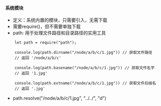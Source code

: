 #### 系统模块
* 定义：系统内置的模块，只需要引入，无需下载 
* 需要require()，但不需要单独下载
* path: 用于处理文件路径和目录路径的实用工具

```
    let path = require("path");

    console.log(path.dirname("/node/a/b/c/1.jpg")) // 获取文件路径
    // 返回 '/node/a/b/c'

    console.log(path.basename("/node/a/b/c/1.jpg")) // 获取文件名字
    // 返回 '1.jpg'

    console.log(path.extname("/node/a/b/c/1.jpg")) // 获取文件后缀名
    // 返回 '.jpg'
```
* path.resolve("/node/a/b/c/1.jpg", "../../", "d")